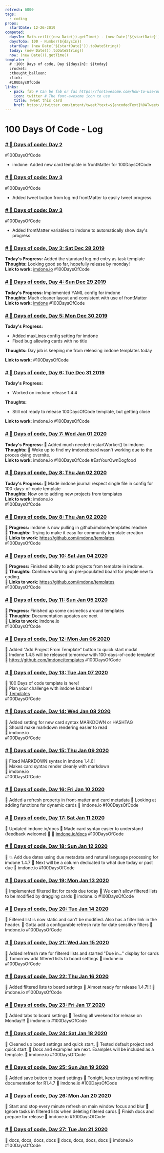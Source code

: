 ```yaml
---
refresh: 6000
tags:
  - coding
props:
  startDate: 12-26-2019
computed:
  daysIn: Math.ceil(((new Date()).getTime() - (new Date('${startDate}')).getTime()) / (1000 * 3600 * 24))
  daysToGo: 100 - Number(${daysIn})
  startDay: (new Date('${startDate}')).toDateString()
  today: (new Date()).toDateString()
  now: (new Date()).getTime()
template: |
  # :100: Days of code, Day ${daysIn}: ${today}
  :rocket: 
  :thought_balloon: 
  :link: 
  #100DaysOfCode
links:
  - pack: fab # Can be fab or fas https://fontawesome.com/how-to-use/on-the-web/referencing-icons/basic-use
    icon: twitter # The font-awesome icon to use 
    title: Tweet this card
    href: https://twitter.com/intent/tweet?text=${encodedText}%0ATweeted%20with%20@imdoneio
---
```


# 100 Days Of Code - Log
<!-- 
#NOTE:0 # :100: Days of code: Day ${daysIn} expand:1 refresh:300000
**Days to go: ${daysToGo}**
**Started on: ${startDay}**
- [Rules](rules.md)
- [Log - click here to see my progress](log.md)
- [FAQ](FAQ.md)
- [Resources](resources.md)
- [#100DaysOfCode Official Website](https://www.100daysofcode.com/)
- [#100DaysOfCode on Twitter](https://twitter.com/search?q=%23100DaysOfCode)
- [Edit My 100 Days of Code log](log.md:0:1)

[# Keyboard shortcuts expand:1](#NOTE:10)
| Action                        | Shortcut                                |
|-------------------------------|-----------------------------------------|
| Navigate Selected Card        | :arrow_up: :arrow_down: :arrow_left: :arrow_right:|
| Move Selected Card Up         | shift+:arrow_up:                        |
| Move Selected Card Down       | shift+:arrow_down:                      |
| Move Selected Card Left       | shift+:arrow_left:                      |
| Move Selected Card Right      | shift+:arrow_right:                     |
| Move Selected Card To Top     | cmd+:arrow_up: or ctrl+:arrow_up:       |
| Move Selected Card To Bottom  | cmd+:arrow_down: or ctrl+:arrow_down:   |
| Edit Selected Card            | return or enter                         |
| Open file of Selected Card    | cmd+o or ctrl+o                         |
| Delete Selected Card          | delete or backspace                     |
| Add a Card                    | space                                   |
| Save Card Edits               | cmd+s or ctrl+s                         |
| Filter                        | cmd+f or ctrl+f                         |
| Clear Filter                  | esc                                     |
| Open Journal                  | cmd+shift+j or ctrl+shift+j (Global)    |
| Cycle through tabs            | ctrl+tab                                |
| Add a board                   | cmd+n or ctrl+n                         |
| Board Settings                | cmd+/ or ctrl+/                         |
| Zoom in                       | cmd+shift+[+]                           |
| Zoom out                      | cmd+[-]                                 |
| Zoom reset                    | cmd+0                                   |

-->

###  [# :100: Days of code: Day 2](#DONE:30)
#100DaysOfCode
- imdone: Added new card template in frontMatter for 100DaysOfCode

### [# :100: Days of code: Day 3](#DONE:10)
#100DaysOfCode
- Added tweet button from log.md frontMatter to easily tweet progress

### [# :100: Days of code: Day 3](#DONE:20)
#100DaysOfCode
- Added frontMatter variables to imdone to automatically show day's progress

### [# :100: Days of code, Day 3: Sat Dec 28 2019](#DONE:2.5)
**Today's Progress:** Added the standard log.md entry as task template  
**Thoughts:** Looking good so far, hopefully release by monday!  
**Link to work:** [imdone.io](http://imdone.io)
#100DaysOfCode

### [# :100: Days of code, Day 4: Sun Dec 29 2019](#DONE:1.25)
**Today's Progress:** Implemented YAML config for imdone  
**Thoughts:** Much cleaner layout and consistent with use of frontMatter  
**Link to work:** [imdone](https://imdone.io)
#100DaysOfCode

### [# :100: Days of code, Day 5: Mon Dec 30 2019](#DONE:0.625)
**Today's Progress:**
- Added maxLines config setting for imdone
- Fixed bug allowing cards with no title  
<!-- -->
**Thoughts:**
Day job is keeping me from releasing imdone templates today
<!-- -->
**Link to work:**
#100DaysOfCode

### [# :100: Days of code, Day 6: Tue Dec 31 2019](#DONE:0.3125)
**Today's Progress:**
- Worked on imdone release 1.4.4
<!-- -->
**Thoughts:**
- Still not ready to release 100DaysOfCode template, but getting close
<!-- -->
**Link to work:** imdone.io
#100DaysOfCode

### [# :100: Days of code, Day 7: Wed Jan 01 2020](#DONE:0.15625)
**Today's Progress:**
:hankey: Added much needed restartWorker() to imdone.  
**Thoughts:**
:hankey: Woke up to find my imdoneboard wasn't working due to the proces dying overnite.  
**Link to work:**
imdone.io
#100DaysOfCode #EatYourOwnDogfood

### [# :100: Days of code, Day 8: Thu Jan 02 2020](#DONE:0.078125)
**Today's Progress:**
:rocket: Made imdone journal respect single file in config for 100-days-of-code template  
**Thoughts:** Now on to adding new projects from templates  
**Link to work:** imdone.io  
#100DaysOfCode

### [# :100: Days of code, Day 8: Thu Jan 02 2020](#DONE:0.0390625)
:rocket: **Progress:** imdone is now pulling in github:imdone/templates readme  
:thought_balloon: **Thoughts:** Trying to make it easy for community template creation  
:link: **Links to work:** https://github.com/imdone/templates  
#100DaysOfCode


### [# :100: Days of code, Day 10: Sat Jan 04 2020](#DONE:0.01953125)
:rocket: **Progress:** Finished ability to add projects from template in imdone.  
:thought_balloon: **Thoughts:** Continue working on pre-populated board for people new to coding.  
:link: **Links to work:** https://github.com/imdone/templates  
#100DaysOfCode


### [# :100: Days of code, Day 11: Sun Jan 05 2020](#DONE:0.009765625)
:rocket: **Progress:** Finished up some cosmetics around templates  
:thought_balloon: **Thoughts:** Documentation updates are next  
:link: **Links to work:** imdone.io  
#100DaysOfCode


### [# :100: Days of code, Day 12: Mon Jan 06 2020](#DONE:0.0048828125)
:rocket: Added "Add Project From Template" button to quick start modal  
:thought_balloon: Imdone 1.4.5 will be released tomorrow with 100-days-of-code template!    
:link: https://github.com/imdone/templates
#100DaysOfCode


### [# :100: Days of code, Day 13: Tue Jan 07 2020](#DONE:0.00244140625)
:rocket: 100 Days of code template is here!  
:thought_balloon: Plan your challenge with imdone kanban!  
:link: [Templates](https://imdone.io/docs/#/templates)  
#100DaysOfCode


### [# :100: Days of code, Day 14: Wed Jan 08 2020](#DONE:0.001220703125)
:rocket: Added setting for new card syntax MARKDOWN or HASHTAG  
:thought_balloon: Should make markdown rendering easier to read  
:link: imdone.io  
#100DaysOfCode


### [# :100: Days of code, Day 15: Thu Jan 09 2020](#DONE:0.0006103515625)
:rocket: Fixed MARKDOWN syntax in imdone 1.4.6!  
:thought_balloon: Makes card syntax render cleanly with markdown  
:link: imdone.io  
#100DaysOfCode


### [# :100: Days of code, Day 16: Fri Jan 10 2020](#DONE:0.00030517578125)
:rocket: Added a refresh property in front-matter and card metadata
:thought_balloon: Looking at adding functions for dynamic cards
:link: imdone.io
#100DaysOfCode

### [# :100: Days of code, Day 17: Sat Jan 11 2020](#DONE:0.000152587890625)
:rocket: Updated imdone.io/docs
:thought_balloon: Made card syntax easier to understand (feedback welcome) :tomato:
:link: [imdone.io/docs](imdone.io/docs)
#100DaysOfCode


### [# :100: Days of code, Day 18: Sun Jan 12 2020](#DONE:0.0000762939453125)
:rocket: :boom: Add due dates using due metadata and natural language processing for imdone 1.4.7
:thought_balloon: Next will be a column dedicated to what due today or past due
:link: imdone.io
#100DaysOfCode


### [# :100: Days of code, Day 19: Mon Jan 13 2020](#DONE:0.00003814697265625)
:rocket: Implemented filtered list for cards due today
:thought_balloon: We can't allow filtered lists to be modified by dragging cards
:link: imdone.io
#100DaysOfCode


### [# :100: Days of code, Day 20: Tue Jan 14 2020](#DONE:0.000019073486328125)
:rocket: Filtered list is now static and can't be modified. Also has a filter link in the header.
:thought_balloon: Gotta add a configurable refresh rate for date sensitive filters
:link: imdone.io 
#100DaysOfCode


### [# :100: Days of code, Day 21: Wed Jan 15 2020](#DONE:0.0000095367431640625)
:rocket: Added refresh rate for filtered lists and started "Due in..." display for cards
:thought_balloon: Tomorrow add filtered lists to board settings
:link: imdone.io
#100DaysOfCode


### [# :100: Days of code, Day 22: Thu Jan 16 2020](#DONE:0.00000476837158203125)
:rocket: Added filtered lists to board settings
:thought_balloon: Almost ready for release 1.4.7!!!
:link: imdone.io
#100DaysOfCode


### [# :100: Days of code, Day 23: Fri Jan 17 2020](#DONE:0.000002384185791015625)
:rocket: Added tabs to board settings
:thought_balloon: Testing all weekend for release on Monday!!!
:link: imdone.io
#100DaysOfCode


### [# :100: Days of code, Day 24: Sat Jan 18 2020](#DONE:0.0000011920928955078125)
:rocket: Cleaned up board settings and quick start.
:rocket: Tested default project and quick start.
:thought_balloon: Docs and examples are next.  Examples will be included as a template.
:link: imdone.io
#100DaysOfCode


### [# :100: Days of code, Day 25: Sun Jan 19 2020](#DONE:5.960464477539062e-7)
:rocket: Added save button to board settings
:thought_balloon: Tonight, keep testing and writing documentation for R1.4.7 
:link: imdone.io
#100DaysOfCode


### [# :100: Days of code, Day 26: Mon Jan 20 2020](#DONE:2.980232238769531e-7)
:rocket: Start and stop every minute refresh on main window focus and blur
:rocket: Ignore tasks in filtered lists when deleting filtered cards
:thought_balloon: Finish docs and prepare for release
:link: imdone.io
#100DaysOfCode


### [# :100: Days of code, Day 27: Tue Jan 21 2020](#DONE:0)
:rocket: docs, docs, docs, docs
:thought_balloon: docs, docs, docs, docs
:link: imdone.io
#100DaysOfCode

